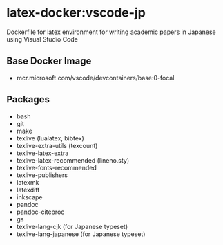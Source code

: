 # latex-docker:vscode-jp
Dockerfile for latex environment for writing academic papers in Japanese using Visual Studio Code

## Base Docker Image
- mcr.microsoft.com/vscode/devcontainers/base:0-focal

## Packages
- bash
- git
- make
- texlive (lualatex, bibtex)
- texlive-extra-utils (texcount)
- texlive-latex-extra
- texlive-latex-recommended (lineno.sty)
- texlive-fonts-recommended
- texlive-publishers
- latexmk
- latexdiff
- inkscape
- pandoc
- pandoc-citeproc
- gs
- texlive-lang-cjk (for Japanese typeset)
- texlive-lang-japanese (for Japanese typeset)